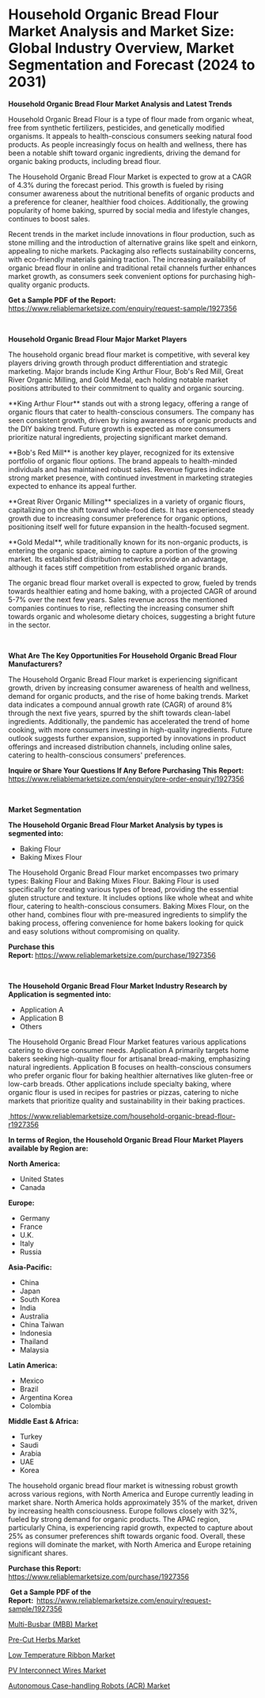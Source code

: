 <p><h1>Household Organic Bread Flour Market Analysis and Market Size: Global Industry Overview, Market Segmentation and Forecast (2024 to 2031)</h1></p><p><strong>Household Organic Bread Flour Market Analysis and Latest Trends</strong></p>
<p><p>Household Organic Bread Flour is a type of flour made from organic wheat, free from synthetic fertilizers, pesticides, and genetically modified organisms. It appeals to health-conscious consumers seeking natural food products. As people increasingly focus on health and wellness, there has been a notable shift toward organic ingredients, driving the demand for organic baking products, including bread flour.</p><p>The Household Organic Bread Flour Market is expected to grow at a CAGR of 4.3% during the forecast period. This growth is fueled by rising consumer awareness about the nutritional benefits of organic products and a preference for cleaner, healthier food choices. Additionally, the growing popularity of home baking, spurred by social media and lifestyle changes, continues to boost sales.</p><p>Recent trends in the market include innovations in flour production, such as stone milling and the introduction of alternative grains like spelt and einkorn, appealing to niche markets. Packaging also reflects sustainability concerns, with eco-friendly materials gaining traction. The increasing availability of organic bread flour in online and traditional retail channels further enhances market growth, as consumers seek convenient options for purchasing high-quality organic products.</p></p>
<p><strong>Get a Sample PDF of the Report:&nbsp;</strong> <a href="https://www.reliablemarketsize.com/enquiry/request-sample/1927356?utm_campaign=1778&utm_medium=2&utm_source=Github&utm_content=ia&utm_term=25102024&utm_id=household-organic-bread-flour">https://www.reliablemarketsize.com/enquiry/request-sample/1927356</a></p>
<p>&nbsp;</p>
<p><strong>Household Organic Bread Flour Major Market Players</strong></p>
<p><p>The household organic bread flour market is competitive, with several key players driving growth through product differentiation and strategic marketing. Major brands include King Arthur Flour, Bob's Red Mill, Great River Organic Milling, and Gold Medal, each holding notable market positions attributed to their commitment to quality and organic sourcing.</p><p>**King Arthur Flour** stands out with a strong legacy, offering a range of organic flours that cater to health-conscious consumers. The company has seen consistent growth, driven by rising awareness of organic products and the DIY baking trend. Future growth is expected as more consumers prioritize natural ingredients, projecting significant market demand.</p><p>**Bob's Red Mill** is another key player, recognized for its extensive portfolio of organic flour options. The brand appeals to health-minded individuals and has maintained robust sales. Revenue figures indicate strong market presence, with continued investment in marketing strategies expected to enhance its appeal further.</p><p>**Great River Organic Milling** specializes in a variety of organic flours, capitalizing on the shift toward whole-food diets. It has experienced steady growth due to increasing consumer preference for organic options, positioning itself well for future expansion in the health-focused segment.</p><p>**Gold Medal**, while traditionally known for its non-organic products, is entering the organic space, aiming to capture a portion of the growing market. Its established distribution networks provide an advantage, although it faces stiff competition from established organic brands.</p><p>The organic bread flour market overall is expected to grow, fueled by trends towards healthier eating and home baking, with a projected CAGR of around 5-7% over the next few years. Sales revenue across the mentioned companies continues to rise, reflecting the increasing consumer shift towards organic and wholesome dietary choices, suggesting a bright future in the sector.</p></p>
<p>&nbsp;</p>
<p><strong>What Are The Key Opportunities For Household Organic Bread Flour Manufacturers?</strong></p>
<p><p>The Household Organic Bread Flour market is experiencing significant growth, driven by increasing consumer awareness of health and wellness, demand for organic products, and the rise of home baking trends. Market data indicates a compound annual growth rate (CAGR) of around 8% through the next five years, spurred by the shift towards clean-label ingredients. Additionally, the pandemic has accelerated the trend of home cooking, with more consumers investing in high-quality ingredients. Future outlook suggests further expansion, supported by innovations in product offerings and increased distribution channels, including online sales, catering to health-conscious consumers' preferences.</p></p>
<p><strong>Inquire or Share Your Questions If Any Before Purchasing This Report:</strong> <a href="https://www.reliablemarketsize.com/enquiry/pre-order-enquiry/1927356?utm_campaign=1778&utm_medium=2&utm_source=Github&utm_content=ia&utm_term=25102024&utm_id=household-organic-bread-flour">https://www.reliablemarketsize.com/enquiry/pre-order-enquiry/1927356</a></p>
<p>&nbsp;</p>
<p><strong>Market Segmentation</strong></p>
<p><strong>The Household Organic Bread Flour Market Analysis by types is segmented into:</strong></p>
<p><ul><li>Baking Flour</li><li>Baking Mixes Flour</li></ul></p>
<p><p>The Household Organic Bread Flour market encompasses two primary types: Baking Flour and Baking Mixes Flour. Baking Flour is used specifically for creating various types of bread, providing the essential gluten structure and texture. It includes options like whole wheat and white flour, catering to health-conscious consumers. Baking Mixes Flour, on the other hand, combines flour with pre-measured ingredients to simplify the baking process, offering convenience for home bakers looking for quick and easy solutions without compromising on quality.</p></p>
<p><strong>Purchase this Report:&nbsp;</strong><a href="https://www.reliablemarketsize.com/purchase/1927356?utm_campaign=1778&utm_medium=2&utm_source=Github&utm_content=ia&utm_term=25102024&utm_id=household-organic-bread-flour">https://www.reliablemarketsize.com/purchase/1927356</a></p>
<p>&nbsp;</p>
<p><strong>The Household Organic Bread Flour Market Industry Research by Application is segmented into:</strong></p>
<p><ul><li>Application A</li><li>Application B</li><li>Others</li></ul></p>
<p><p>The Household Organic Bread Flour Market features various applications catering to diverse consumer needs. Application A primarily targets home bakers seeking high-quality flour for artisanal bread-making, emphasizing natural ingredients. Application B focuses on health-conscious consumers who prefer organic flour for baking healthier alternatives like gluten-free or low-carb breads. Other applications include specialty baking, where organic flour is used in recipes for pastries or pizzas, catering to niche markets that prioritize quality and sustainability in their baking practices.</p></p>
<p><a href="https://www.reliablemarketsize.com/household-organic-bread-flour-r1927356?utm_campaign=1778&utm_medium=2&utm_source=Github&utm_content=ia&utm_term=25102024&utm_id=household-organic-bread-flour">&nbsp;https://www.reliablemarketsize.com/household-organic-bread-flour-r1927356</a></p>
<p><strong>In terms of Region, the Household Organic Bread Flour Market Players available by Region are:</strong></p>
<p>
    <p> <strong> North America: </strong>
        <ul>
            <li>United States</li>
            <li>Canada</li>
        </ul>
        </p> 
    <p> <strong> Europe: </strong>
        <ul>
            <li>Germany</li>
            <li>France</li>
            <li>U.K.</li>
            <li>Italy</li>
            <li>Russia</li>
        </ul>
        </p> 
    <p> <strong> Asia-Pacific: </strong>
        <ul>
            <li>China</li>
            <li>Japan</li>
            <li>South Korea</li>
            <li>India</li>
            <li>Australia</li>
            <li>China Taiwan</li>
            <li>Indonesia</li>
            <li>Thailand</li>
            <li>Malaysia</li>
        </ul>
        </p> 
    <p> <strong> Latin America: </strong>
        <ul>
            <li>Mexico</li>
            <li>Brazil</li>
            <li>Argentina Korea</li>
            <li>Colombia</li>
        </ul>
        </p> 
    <p> <strong> Middle East & Africa: </strong>
        <ul>
            <li>Turkey</li>
            <li>Saudi</li>
            <li>Arabia</li>
            <li>UAE</li>
            <li>Korea</li>
        </ul>
    </p>
    </p>
<p><p>The household organic bread flour market is witnessing robust growth across various regions, with North America and Europe currently leading in market share. North America holds approximately 35% of the market, driven by increasing health consciousness. Europe follows closely with 32%, fueled by strong demand for organic products. The APAC region, particularly China, is experiencing rapid growth, expected to capture about 25% as consumer preferences shift towards organic food. Overall, these regions will dominate the market, with North America and Europe retaining significant shares.</p></p>
<p><strong>Purchase this Report: </strong><a href="https://www.reliablemarketsize.com/purchase/1927356?utm_campaign=1778&utm_medium=2&utm_source=Github&utm_content=ia&utm_term=25102024&utm_id=household-organic-bread-flour">https://www.reliablemarketsize.com/purchase/1927356</a></p>
<p>&nbsp;<strong>Get a Sample PDF of the Report:&nbsp;&nbsp;</strong><a href="https://www.reliablemarketsize.com/enquiry/request-sample/1927356?utm_campaign=1778&utm_medium=2&utm_source=Github&utm_content=ia&utm_term=25102024&utm_id=household-organic-bread-flour">https://www.reliablemarketsize.com/enquiry/request-sample/1927356</a></p>
<p><strong></strong></p>
<p><p><a href="https://www.linkedin.com/pulse/multi-busbar-mbb-momentum-charting-73-cagr-path-2024-2031-2nk2c?utm_campaign=1778&utm_medium=2&utm_source=Github&utm_content=ia&utm_term=25102024&utm_id=household-organic-bread-flour">Multi-Busbar (MBB) Market</a></p><p><a href="https://www.linkedin.com/pulse/pre-cut-herbs-market-penetration-strategies-untapped-markets-mxb3f?utm_campaign=1778&utm_medium=2&utm_source=Github&utm_content=ia&utm_term=25102024&utm_id=household-organic-bread-flour">Pre-Cut Herbs Market</a></p><p><a href="https://www.linkedin.com/pulse/mapping-low-temperature-ribbon-market-trends-challenges-breakthroughs-popic?utm_campaign=1778&utm_medium=2&utm_source=Github&utm_content=ia&utm_term=25102024&utm_id=household-organic-bread-flour">Low Temperature Ribbon Market</a></p><p><a href="https://www.linkedin.com/pulse/pv-interconnect-wires-market-industry-trends-forecast-period-gj0sc?utm_campaign=1778&utm_medium=2&utm_source=Github&utm_content=ia&utm_term=25102024&utm_id=household-organic-bread-flour">PV Interconnect Wires Market</a></p><p><a href="https://www.linkedin.com/pulse/autonomous-case-handling-robots-acr-ecosystem-mapping-innovation-rl6mc?utm_campaign=1778&utm_medium=2&utm_source=Github&utm_content=ia&utm_term=25102024&utm_id=household-organic-bread-flour">Autonomous Case-handling Robots (ACR) Market</a></p></p>